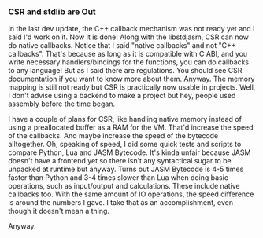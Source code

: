 ### CSR and stdlib are Out

In the last dev update, the C++ callback mechanism was not ready yet and I said I'd work on it.
Now it is done! Along with the libstdjasm, CSR can now do native callbacks. Notice that I said
"native callbacks" and not "C++ callbacks". That's because as long as it is compatible with
C ABI, and you write necessary handlers/bindings for the functions, you can do callbacks
to any language! But as I said there are regulations. You should see CSR documentation if you
want to know more about them. Anyway. The memory mapping is still not ready but CSR is practically
now usable in projects. Well, I don't advise using a backend to make a project but hey, people used
assembly before the time began.

I have a couple of plans for CSR, like handling native memory instead of using a preallocated buffer
as a RAM for the VM. That'd increase the speed of the callbacks. And maybe increase the speed of the
bytecode alltogether. Oh, speaking of speed, I did some quick tests and scripts to compare Python, Lua
and JASM Bytecode. It's kinda unfair because JASM doesn't have a frontend yet so there isn't any 
syntactical sugar to be unpacked at runtime but anyway. Turns out JASM Bytecode is 4-5 times faster
than Python and 3-4 times slower than Lua when doing basic operations, such as input/output and
calculations. These include native callbacks too. With the same amount of IO operations, the
speed difference is around the numbers I gave. I take that as an accomplishment, even though it doesn't
mean a thing.

Anyway.
